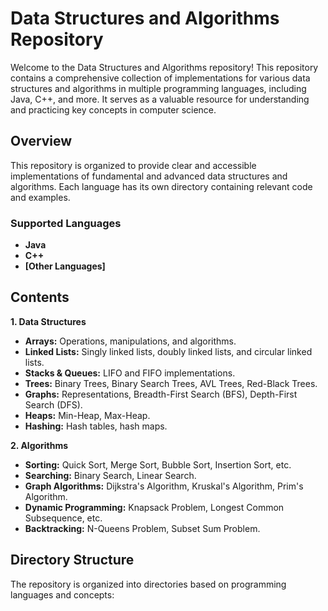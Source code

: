# Data Structures and Algorithms Repository

Welcome to the Data Structures and Algorithms repository! This repository contains a comprehensive collection of implementations for various data structures and algorithms in multiple programming languages, including Java, C++, and more. It serves as a valuable resource for understanding and practicing key concepts in computer science.

## Overview

This repository is organized to provide clear and accessible implementations of fundamental and advanced data structures and algorithms. Each language has its own directory containing relevant code and examples.

### Supported Languages

- **Java**
- **C++**
- **[Other Languages]**

## Contents

**1. Data Structures**
   - **Arrays:** Operations, manipulations, and algorithms.
   - **Linked Lists:** Singly linked lists, doubly linked lists, and circular linked lists.
   - **Stacks & Queues:** LIFO and FIFO implementations.
   - **Trees:** Binary Trees, Binary Search Trees, AVL Trees, Red-Black Trees.
   - **Graphs:** Representations, Breadth-First Search (BFS), Depth-First Search (DFS).
   - **Heaps:** Min-Heap, Max-Heap.
   - **Hashing:** Hash tables, hash maps.

**2. Algorithms**
   - **Sorting:** Quick Sort, Merge Sort, Bubble Sort, Insertion Sort, etc.
   - **Searching:** Binary Search, Linear Search.
   - **Graph Algorithms:** Dijkstra's Algorithm, Kruskal's Algorithm, Prim's Algorithm.
   - **Dynamic Programming:** Knapsack Problem, Longest Common Subsequence, etc.
   - **Backtracking:** N-Queens Problem, Subset Sum Problem.

## Directory Structure

The repository is organized into directories based on programming languages and concepts:

